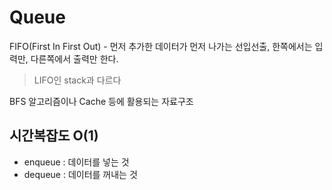 # Queue

FIFO(First In First Out) - 먼저 추가한 데이터가 먼저 나가는 선입선출, 한쪽에서는 입력만, 다른쪽에서 출력만 한다.

> LIFO인 stack과 다르다

BFS 알고리즘이나 Cache 등에 활용되는 자료구조


## 시간복잡도 O(1)
- enqueue : 데이터를 넣는 것
- dequeue : 데이터를 꺼내는 것

